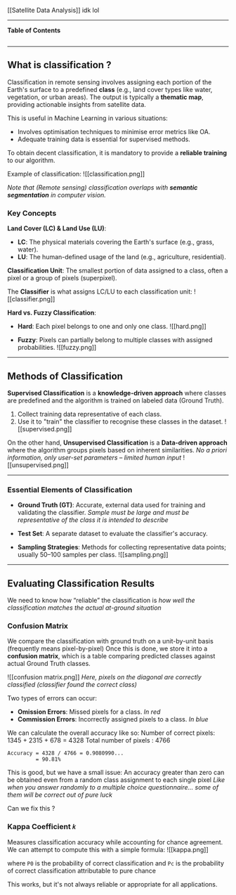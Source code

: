 [[Satellite Data Analysis]]
idk lol
****
**Table of Contents**
```table-of-contents
```

****
## What is classification ?

Classification in remote sensing involves assigning each portion of the Earth's surface to a predefined **class** (e.g., land cover types like water, vegetation, or urban areas). 
The output is typically a **thematic map**, providing actionable insights from satellite data.

This is useful in Machine Learning in various situations:
- Involves optimisation techniques to minimise error metrics like OA.
- Adequate training data is essential for supervised methods.

To obtain decent classification, it is mandatory to provide a **reliable training** to our algorithm.

Example of classification:
![[classification.png]]

*Note that (Remote sensing) classification overlaps with **semantic segmentation** in computer vision.*


### Key Concepts

**Land Cover (LC) & Land Use (LU)**:
-  **LC**: The physical materials covering the Earth's surface (e.g., grass, water).
-  **LU**: The human-defined usage of the land (e.g., agriculture, residential).

**Classification Unit**: The smallest portion of data assigned to a class, often a pixel or a group of pixels (superpixel).

The **Classifier** is what assigns LC/LU to each classification unit:
![[classifier.png]]

**Hard vs. Fuzzy Classification**:    
-  **Hard**: Each pixel belongs to one and only one class.
![[hard.png]]

- **Fuzzy**: Pixels can partially belong to multiple classes with assigned probabilities.
![[fuzzy.png]]

****
## Methods of Classification

**Supervised Classification** is a **knowledge-driven approach** where classes are predefined and the algorithm is trained on labeled data (Ground Truth).
1. Collect training data representative of each class.
2. Use it to "train" the classifier to recognise these classes in the dataset.
![[supervised.png]]

On the other hand, **Unsupervised Classification** is a **Data-driven approach** where the algorithm groups pixels based on inherent similarities.
	*No a priori information, only user-set parameters – limited human input*
![[unsupervised.png]]


****
### Essential Elements of Classification

- **Ground Truth (GT)**: Accurate, external data used for training and validating the classifier.
	*Sample must be large and must be representative of the class it is intended to describe*

- **Test Set**: A separate dataset to evaluate the classifier's accuracy.

- **Sampling Strategies**: Methods for collecting representative data points; usually 50–100 samples per class.
![[sampling.png]]


****
## Evaluating Classification Results

We need to know how “reliable” the classification is
	*how well the classification matches the actual at-ground situation*

### Confusion Matrix

We compare the classification with ground truth on a unit-by-unit basis (frequently
means pixel-by-pixel)
Once this is done, we store it into a **confusion matrix**, which is a table comparing predicted classes against actual Ground Truth classes.

![[confusion matrix.png]]
*Here, pixels on the diagonal are correctly classified (classifier found the correct class)*

Two types of errors can occur:
- **Omission Errors**: Missed pixels for a class.
	*In red*
- **Commission Errors**: Incorrectly assigned pixels to a class.
	*In blue*

We can calculate the overall accuracy like so:
Number of correct pixels: 1345 + 2315 + 678 = 4328
Total number of pixels : 4766
```
Accuracy = 4328 / 4766 = 0.9080990... 
         = 90.81%
```


This is good, but we have a small issue: An accuracy greater than zero can be obtained even from a random class assignment to each single pixel
	 *Like when you answer randomly to a multiple choice questionnaire... some of them will be correct out of pure luck*

Can we fix this ?

### Kappa Coefficient `𝑘`

Measures classification accuracy while accounting for chance agreement.
We can attempt to compute this with a simple formula:
![[kappa.png]]

where `P0` is the probability of correct classification
and `Pc` is the probability of correct classification attributable to pure chance


This works, but it's not always reliable or appropriate for all applications.